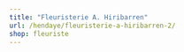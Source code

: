 ```yaml
---
title: "Fleuristerie A. Hiribarren"
url: /hendaye/fleuristerie-a-hiribarren-2/
shop: fleuriste
---
```

